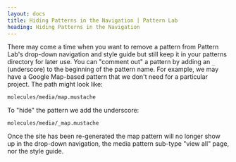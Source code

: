```yaml
---
layout: docs
title: Hiding Patterns in the Navigation | Pattern Lab
heading: Hiding Patterns in the Navigation
---
```



There may come a time when you want to remove a pattern from Pattern Lab's drop-down navigation and style guide but still keep it in your patterns directory for later use. You can "comment out" a pattern by adding an `_` (underscore) to the beginning of the pattern name. For example, we may have a Google Map-based pattern that we don't need for a particular project. The path might look like:

```
molecules/media/map.mustache
```

To "hide" the pattern we add the underscore:

```
molecules/media/_map.mustache
```

Once the site has been re-generated the map pattern will no longer show up in the drop-down navigation, the media pattern sub-type "view all" page, nor the style guide.